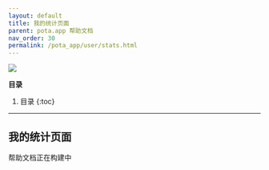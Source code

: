 ```yaml
---
layout: default
title: 我的统计页面
parent: pota.app 帮助文档
nav_order: 30
permalink: /pota_app/user/stats.html
---
```


![](images/pota-256x256.png)


**目录**
1. 目录
{:toc}
---

## 我的统计页面
帮助文档正在构建中